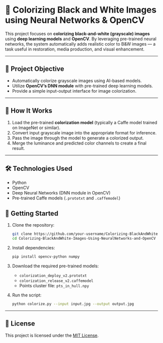 # 🎨 Colorizing Black and White Images using Neural Networks & OpenCV

This project focuses on **colorizing black-and-white (grayscale) images** using **deep learning models** and **OpenCV**. By leveraging pre-trained neural networks, the system automatically adds realistic color to B&W images — a task useful in restoration, media production, and visual enhancement.

---

## 📌 Project Objective

- Automatically colorize grayscale images using AI-based models.
- Utilize **OpenCV’s DNN module** with pre-trained deep learning models.
- Provide a simple input-output interface for image colorization.

---

## 🔧 How It Works

1. Load the pre-trained **colorization model** (typically a Caffe model trained on ImageNet or similar).
2. Convert input grayscale image into the appropriate format for inference.
3. Pass the image through the model to generate a colorized output.
4. Merge the luminance and predicted color channels to create a final result.

---

## 🛠️ Technologies Used

- Python
- OpenCV
- Deep Neural Networks (DNN module in OpenCV)
- Pre-trained Caffe models (`.prototxt` and `.caffemodel`)


## 🚀 Getting Started

1. Clone the repository:
   ```bash
   git clone https://github.com/your-username/Colorizing-BlackAndWhite-Images-Using-NeuralNetworks-and-OpenCV.git
   cd Colorizing-BlackAndWhite-Images-Using-NeuralNetworks-and-OpenCV
   ```

2. Install dependencies:
   ```bash
   pip install opencv-python numpy
   ```

3. Download the required pre-trained models:
   - `colorization_deploy_v2.prototxt`
   - `colorization_release_v2.caffemodel`
   - Points cluster file: `pts_in_hull.npy`

4. Run the script:
   ```bash
   python colorize.py --input input.jpg --output output.jpg
   ```

---

## 📄 License

This project is licensed under the [MIT License](./LICENSE).
